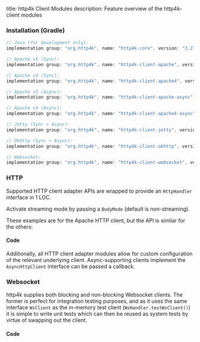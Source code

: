 title: http4k Client Modules
description: Feature overview of the http4k-client modules

### Installation (Gradle)

```groovy
// Java (for development only):
implementation group: "org.http4k", name: "http4k-core", version: "3.270.1"

// Apache v5 (Sync): 
implementation group: "org.http4k", name: "http4k-client-apache", version: "3.270.1"

// Apache v4 (Sync): 
implementation group: "org.http4k", name: "http4k-client-apache4", version: "3.270.1"

// Apache v5 (Async): 
implementation group: "org.http4k", name: "http4k-client-apache-async", version: "3.270.1"

// Apache v4 (Async): 
implementation group: "org.http4k", name: "http4k-client-apache4-async", version: "3.270.1"

// Jetty (Sync + Async): 
implementation group: "org.http4k", name: "http4k-client-jetty", version: "3.270.1"

// OkHttp (Sync + Async): 
implementation group: "org.http4k", name: "http4k-client-okhttp", version: "3.270.1"

// Websocket: 
implementation group: "org.http4k", name: "http4k-client-websocket", version: "3.270.1"
```

### HTTP
Supported HTTP client adapter APIs are wrapped to provide an `HttpHandler` interface in 1 LOC.

Activate streaming mode by passing a `BodyMode` (default is non-streaming).

These examples are for the Apache HTTP client, but the API is similar for the others:

#### Code [<img class="octocat"/>](https://github.com/http4k/http4k/blob/master/src/docs/guide/modules/clients/example_http.kt)

<script src="https://gist-it.appspot.com/https://github.com/http4k/http4k/blob/master/src/docs/guide/modules/clients/example_http.kt"></script>

Additionally, all HTTP client adapter modules allow for custom configuration of the relevant underlying client. Async-supporting clients implement the `AsyncHttpClient` interface can be passed a callback.

### Websocket
http4k supplies both blocking and non-blocking Websocket clients. The former is perfect for integration testing purposes, and as it uses the same interface `WsClient` as the in-memory test client (`WsHandler.testWsClient()`) it is simple to write unit tests which can then be reused as system tests by virtue of swapping out the client.

#### Code [<img class="octocat"/>](https://github.com/http4k/http4k/blob/master/src/docs/guide/modules/clients/example_websocket.kt)

<script src="https://gist-it.appspot.com/https://github.com/http4k/http4k/blob/master/src/docs/guide/modules/clients/example_websocket.kt"></script>
